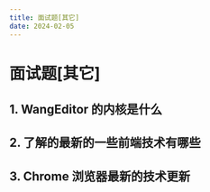 ```yaml
---
title: 面试题[其它]
date: 2024-02-05
---
```


# 面试题[其它]



## 1. WangEditor 的内核是什么





## 2. 了解的最新的一些前端技术有哪些





## 3. Chrome 浏览器最新的技术更新





